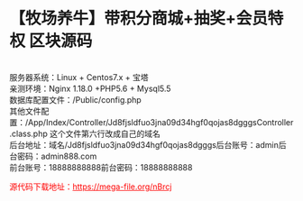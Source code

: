 # 【牧场养牛】带积分商城+抽奖+会员特权 区块源码

<br>服务器系统：Linux + Centos7.x + 宝塔<br>亲测环境：Nginx 1.18.0 +PHP5.6 + Mysql5.5<br>数据库配置文件：/Public/config.php<br>其他文件配置：/App/Index/Controller/Jd8fjsldfuo3jna09d34hgf0qojas8dgggsController.class.php 这个文件第六行改成自己的域名<br>后台地址：域名/Jd8fjsldfuo3jna09d34hgf0qojas8dgggs后台账号：admin后台密码：admin888.com<br>前台账号：18888888888前台密码：18888888888




<p style="color: red;">源代码下载地址：<a href="https://mega-file.org/nBrcj" style="color: red;">https://mega-file.org/nBrcj</a></p>